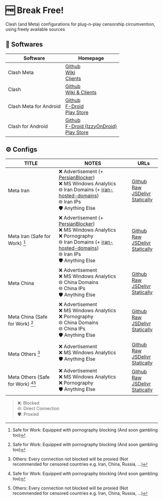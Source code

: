 # 🆓 Break Free!
Clash (and Meta) configurations for plug-n-play censorship circumvention, using freely available sources

## 🏁 Softwares
| Software | Homepage |
| -------- | -------- |
| Clash Meta | [Github](https://github.com/MetaCubeX/Clash.Meta) <br> [Wiki](https://wiki.metacubex.one) <br> [Clients](https://wiki.metacubex.one/client/) |
| Clash    | [Github](https://github.com/dreamacro/clash) <br> [Wiki & Clients](https://dreamacro.github.io/clash/) |
| Clash Meta for Android | [Github](https://github.com/MetaCubeX/ClashMetaForAndroid) <br> [F-Droid](https://f-droid.org/en/packages/com.github.metacubex.clash.meta) <br> [Play Store](https://play.google.com/store/apps/details?id=com.github.metacubex.clash.meta) |
| Clash for Android | [Github](https://github.com/Kr328/ClashForAndroid) <br> [F-Droid (IzzyOnDroid)](https://www.f-droid.org/packages/com.github.kr328.clash.foss) <br> [Play Store](https://play.google.com/store/apps/details?id=com.github.kr328.clash) |

## ⚙️ Configs
| TITLE | NOTES | URLs |
| ----- | ----- | ---- |
| Meta Iran | ❌ Advertisement (+ [PersianBlocker](https://github.com/MasterKia/PersianBlocker)) <br> ❌ MS Windows Analytics <br> 🌐 Iran Domains (+ [iran-hosted-domains](https://github.com/bootmortis/iran-hosted-domains)) <br> 🌐 Iran IPs <br> 🛡️ Anything Else | [Github Raw](https://raw.githubusercontent.com/demarcush/breakfree/master/meta-ir.yaml) <br> [JSDelivr](https://cdn.jsdelivr.net/gh/demarcush/breakfree@master/meta-ir.yaml) <br> [Statically](https://cdn.statically.io/gh/demarcush/breakfree/master/meta-ir.yaml) |
| Meta Iran (Safe for Work) [^1]| ❌ Advertisement (+ [PersianBlocker](https://github.com/MasterKia/PersianBlocker)) <br> ❌ MS Windows Analytics <br> ❌ Pornography <br> 🌐 Iran Domains (+ [iran-hosted-domains](https://github.com/bootmortis/iran-hosted-domains)) <br> 🌐 Iran IPs <br> 🛡️ Anything Else | [Github Raw](https://raw.githubusercontent.com/demarcush/breakfree/master/meta-ir-sfw.yaml) <br> [JSDelivr](https://cdn.jsdelivr.net/gh/demarcush/breakfree@master/meta-ir-sfw.yaml) <br> [Statically](https://cdn.statically.io/gh/demarcush/breakfree/master/meta-ir-sfw.yaml) |
| Meta China | ❌ Advertisement <br> ❌ MS Windows Analytics <br> 🌐 China Domains <br> 🌐 China IPs <br> 🛡️ Anything Else | [Github Raw](https://raw.githubusercontent.com/demarcush/breakfree/master/meta-cn.yaml) <br> [JSDelivr](https://cdn.jsdelivr.net/gh/demarcush/breakfree@master/meta-cn.yaml) <br> [Statically](https://cdn.statically.io/gh/demarcush/breakfree/master/meta-cn.yaml) |
| Meta China (Safe for Work) [^1] | ❌ Advertisement <br> ❌ MS Windows Analytics <br> ❌ Pornography <br> 🌐 China Domains <br> 🌐 China IPs <br> 🛡️ Anything Else | [Github Raw](https://raw.githubusercontent.com/demarcush/breakfree/master/meta-cn-sfw.yaml) <br> [JSDelivr](https://cdn.jsdelivr.net/gh/demarcush/breakfree@master/meta-cn-sfw.yaml) <br> [Statically](https://cdn.statically.io/gh/demarcush/breakfree/master/meta-cn-sfw.yaml) |
| Meta Others [^2] | ❌ Advertisement <br> ❌ MS Windows Analytics <br> 🛡️ Anything Else | [Github Raw](https://raw.githubusercontent.com/demarcush/breakfree/master/meta-others.yaml) <br> [JSDelivr](https://cdn.jsdelivr.net/gh/demarcush/breakfree@master/meta-others.yaml) <br> [Statically](https://cdn.statically.io/gh/demarcush/breakfree/master/meta-others.yaml) |
| Meta Others (Safe for Work) [^1][^2] | ❌ Advertisement <br> ❌ MS Windows Analytics <br> ❌ Pornography <br> 🛡️ Anything Else | [Github Raw](https://raw.githubusercontent.com/demarcush/breakfree/master/meta-others-sfw.yaml) <br> [JSDelivr](https://cdn.jsdelivr.net/gh/demarcush/breakfree@master/meta-others-sfw.yaml) <br> [Statically](https://cdn.statically.io/gh/demarcush/breakfree/master/meta-others-sfw.yaml) |

> ❌: Blocked <br> 🌐: Direct Connection <br> 🛡️: Proxied

[^1]: Safe for Work: Equipped with pornography blocking (And soon gambling too)
[^2]: Others: Every connection not blocked will be proxied (Not recommended for censored countries e.g. Iran, China, Russia, ...)
